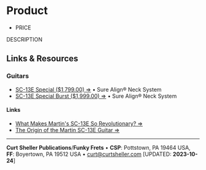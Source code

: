 # Product

- PRICE

DESCRIPTION

## Links &amp; Resources

### Guitars
- [SC-13E Special ($1,799.00) &rArr;](https://www.martinguitar.com/guitars/SC-13E-Special.html) &bull; Sure Align® Neck System
- [SC-13E Special Burst ($1,999.00) &rArr;](https://www.martinguitar.com/collections/gift-ideas-for-lead-guitar-players/11SC13ESPECIALBURST-01.html) &bull; Sure Align® Neck System

#### Links
- [What Makes Martin's SC-13E So Revolutionary? &rArr;](https://www.martinguitar.com/blog-categories/from-the-factory/blog-052621-what-makes-martins-sc13e-so-revolutionary.html)
- [The Origin of the Martin SC-13E Guitar &rArr;](https://youtu.be/kQiTvslLegE?si=Aew3JYb-3dTwSk-_)

----
**Curt Sheller Publications**/**Funky Frets** • **CSP**: Pottstown, PA 19464 USA, **FF**: Boyertown, PA 19512 USA • [curt@curtsheller.com](mailto:curt@curtsheller.com) [UPDATED: **2023-10-24**]


